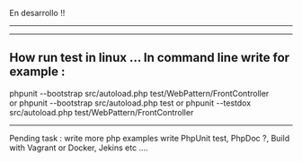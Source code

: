 En desarrollo !!

----------------------------------------------------------------------------
----------------------------------------------------------------------------
How run test in linux ...
In command line write for example :
----------------------------------------------------------------------------
phpunit --bootstrap src/autoload.php test/WebPattern/FrontController   
or
phpunit --bootstrap src/autoload.php test
or
phpunit --testdox src/autoload.php test/WebPattern/FrontController


----------------------------------------------------------------------------
Pending task :
write more php examples
write PhpUnit test,
PhpDoc ?, 
Build with Vagrant or Docker, Jekins etc ....
 

